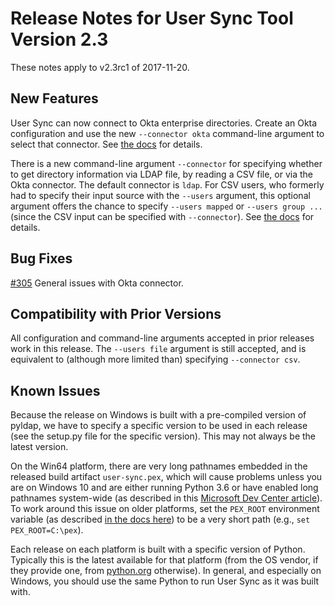 # Release Notes for User Sync Tool Version 2.3

These notes apply to v2.3rc1 of 2017-11-20.

## New Features

User Sync can now connect to Okta enterprise directories.  Create an Okta configuration and use the new `--connector okta` command-line argument to select that connector.  See [the docs](https://adobe-apiplatform.github.io/user-sync.py/en/user-manual/advanced_configuration.html#the-okta-connector) for details.

There is a new command-line argument `--connector` for specifying whether to get directory information via LDAP file, by reading a CSV file, or via the Okta connector.  The default connector is `ldap`.  For CSV users, who formerly had to specify their input source with the `--users` argument, this optional argument offers the chance to specify `--users mapped` or `--users group ...` (since the CSV input can be specified with `--connector`).  See [the docs](https://adobe-apiplatform.github.io/user-sync.py/en/user-manual/command_parameters.html) for details.

## Bug Fixes

[#305](https://github.com/adobe-apiplatform/user-sync.py/issues/305) General issues with Okta connector.

## Compatibility with Prior Versions

All configuration and command-line arguments accepted in prior releases work in this release.  The `--users file` argument is still accepted, and is equivalent to (although more limited than) specifying `--connector csv`.

## Known Issues

Because the release on Windows is built with a pre-compiled version of pyldap, we have to specify a specific version to be used in each release (see the setup.py file for the specific version).  This may not always be the latest version.

On the Win64 platform, there are very long pathnames embedded in the released build artifact `user-sync.pex`, which will cause problems unless you are on Windows 10 and are either running Python 3.6 or have enabled long pathnames system-wide (as described in this [Microsoft Dev Center article](https://msdn.microsoft.com/en-us/library/windows/desktop/aa365247(v=vs.85).aspx)).  To work around this issue on older platforms, set the `PEX_ROOT` environment variable (as described [in the docs here](https://adobe-apiplatform.github.io/user-sync.py/en/user-manual/setup_and_installation.html)) to be a very short path (e.g., `set PEX_ROOT=C:\pex`).

Each release on each platform is built with a specific version of Python.  Typically this is the latest available for that platform (from the OS vendor, if they provide one, from [python.org](http://python.org) otherwise).  In general, and especially on Windows, you should use the same Python to run User Sync as it was built with.
